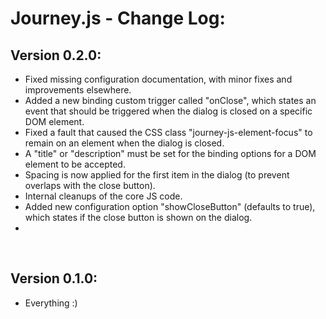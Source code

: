 # Journey.js - Change Log:

## Version 0.2.0:
- Fixed missing configuration documentation, with minor fixes and improvements elsewhere.
- Added a new binding custom trigger called "onClose", which states an event that should be triggered when the dialog is closed on a specific DOM element.
- Fixed a fault that caused the CSS class "journey-js-element-focus" to remain on an element when the dialog is closed.
- A "title" or "description" must be set for the binding options for a DOM element to be accepted.
- Spacing is now applied for the first item in the dialog (to prevent overlaps with the close button).
- Internal cleanups of the core JS code.
- Added new configuration option "showCloseButton" (defaults to true), which states if the close button is shown on the dialog.
- 

<br>


## Version 0.1.0:
- Everything :)